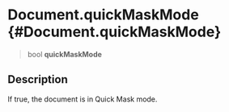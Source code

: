 Document.quickMaskMode {#Document.quickMaskMode}
======================

> bool **quickMaskMode**

Description
-----------

If true, the document is in Quick Mask mode.
